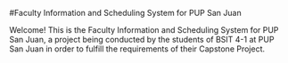 #Faculty Information and Scheduling System for PUP San Juan

Welcome! This is the Faculty Information and Scheduling System for PUP San Juan, a project being conducted by the 
students of BSIT 4-1 at PUP San Juan in order to fulfill the requirements of their Capstone Project.